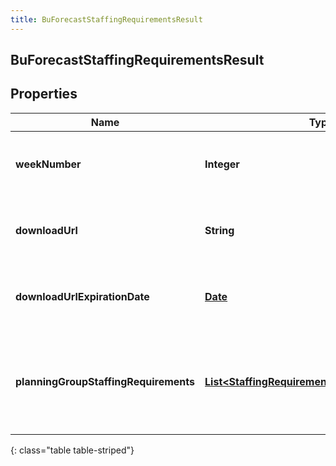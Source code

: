 ```yaml
---
title: BuForecastStaffingRequirementsResult
---
```

## BuForecastStaffingRequirementsResult


## Properties

| Name | Type | Description | Notes |
| ------------ | ------------- | ------------- | ------------- |
| **weekNumber** | <!----><!---->**Integer**<!----> | The week number represented by this response |  |
| **downloadUrl** | <!----><!---->**String**<!----> | The url to get the requirements results for this week |  |
| **downloadUrlExpirationDate** | <!----><!---->[**Date**](Date.html)<!----> | The expiration date of the download url, as an ISO-8601 string |  |
| **planningGroupStaffingRequirements** | <!----><!---->[**List&lt;StaffingRequirementsPlanningGroupData&gt;**](StaffingRequirementsPlanningGroupData.html)<!----> | Results will always come via downloadUrl, however the schema is included for documentation |  [optional] |
{: class="table table-striped"}



